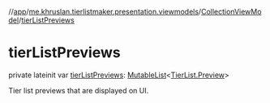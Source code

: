 //[app](../../../index.md)/[me.khruslan.tierlistmaker.presentation.viewmodels](../index.md)/[CollectionViewModel](index.md)/[tierListPreviews](tier-list-previews.md)

# tierListPreviews

private lateinit var [tierListPreviews](tier-list-previews.md): [MutableList](https://kotlinlang.org/api/latest/jvm/stdlib/kotlin.collections/-mutable-list/index.html)&lt;[TierList.Preview](../../me.khruslan.tierlistmaker.data.models.tierlist/-tier-list/-preview/index.md)&gt;

Tier list previews that are displayed on UI.
